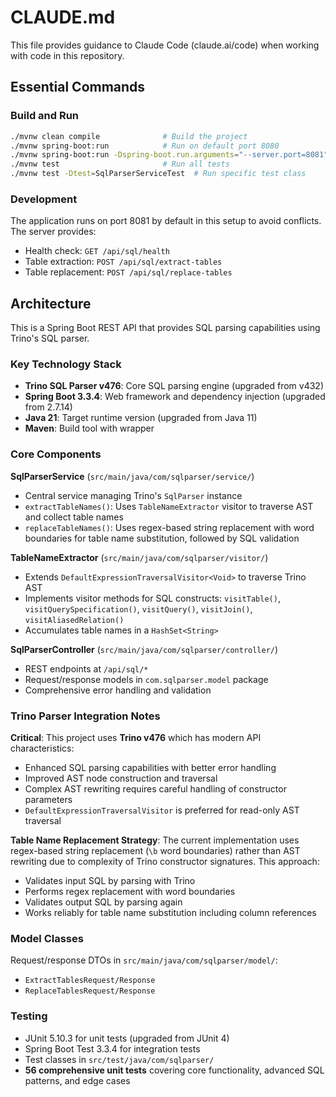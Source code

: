 # CLAUDE.md

This file provides guidance to Claude Code (claude.ai/code) when working with code in this repository.

## Essential Commands

### Build and Run
```bash
./mvnw clean compile              # Build the project
./mvnw spring-boot:run            # Run on default port 8080
./mvnw spring-boot:run -Dspring-boot.run.arguments="--server.port=8081"  # Run on custom port
./mvnw test                       # Run all tests
./mvnw test -Dtest=SqlParserServiceTest  # Run specific test class
```

### Development
The application runs on port 8081 by default in this setup to avoid conflicts. The server provides:
- Health check: `GET /api/sql/health`
- Table extraction: `POST /api/sql/extract-tables`
- Table replacement: `POST /api/sql/replace-tables`

## Architecture

This is a Spring Boot REST API that provides SQL parsing capabilities using Trino's SQL parser.

### Key Technology Stack
- **Trino SQL Parser v476**: Core SQL parsing engine (upgraded from v432)
- **Spring Boot 3.3.4**: Web framework and dependency injection (upgraded from 2.7.14)
- **Java 21**: Target runtime version (upgraded from Java 11)
- **Maven**: Build tool with wrapper

### Core Components

**SqlParserService** (`src/main/java/com/sqlparser/service/`)
- Central service managing Trino's `SqlParser` instance
- `extractTableNames()`: Uses `TableNameExtractor` visitor to traverse AST and collect table names
- `replaceTableNames()`: Uses regex-based string replacement with word boundaries for table name substitution, followed by SQL validation

**TableNameExtractor** (`src/main/java/com/sqlparser/visitor/`)
- Extends `DefaultExpressionTraversalVisitor<Void>` to traverse Trino AST
- Implements visitor methods for SQL constructs: `visitTable()`, `visitQuerySpecification()`, `visitQuery()`, `visitJoin()`, `visitAliasedRelation()`
- Accumulates table names in a `HashSet<String>`

**SqlParserController** (`src/main/java/com/sqlparser/controller/`)
- REST endpoints at `/api/sql/*`
- Request/response models in `com.sqlparser.model` package
- Comprehensive error handling and validation

### Trino Parser Integration Notes

**Critical**: This project uses **Trino v476** which has modern API characteristics:
- Enhanced SQL parsing capabilities with better error handling
- Improved AST node construction and traversal
- Complex AST rewriting requires careful handling of constructor parameters
- `DefaultExpressionTraversalVisitor` is preferred for read-only AST traversal

**Table Name Replacement Strategy**:
The current implementation uses regex-based string replacement (`\b` word boundaries) rather than AST rewriting due to complexity of Trino constructor signatures. This approach:
- Validates input SQL by parsing with Trino
- Performs regex replacement with word boundaries
- Validates output SQL by parsing again
- Works reliably for table name substitution including column references

### Model Classes
Request/response DTOs in `src/main/java/com/sqlparser/model/`:
- `ExtractTablesRequest/Response`
- `ReplaceTablesRequest/Response`

### Testing
- JUnit 5.10.3 for unit tests (upgraded from JUnit 4)
- Spring Boot Test 3.3.4 for integration tests
- Test classes in `src/test/java/com/sqlparser/`
- **56 comprehensive unit tests** covering core functionality, advanced SQL patterns, and edge cases